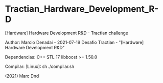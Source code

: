 # Tractian_Hardware_Development_R-D
[Hardware] Hardware Development R&amp;D - Tractian challenge

Author: Marcio Denadai - 2021-07-19
Desafio Tractian - "[Hardware] Hardware Development R&D"

Dependencias:
        C++ STL 17
        libboost >= 1.50.0

Compilar:
        [Linux]: sh ./compilar.sh

(2021) Marc Dnd

